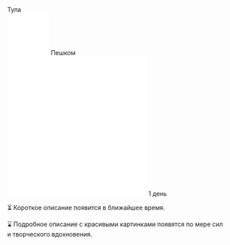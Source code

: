 <link rel="stylesheet" href="../assets-custom/css/style-markdown.css">
<div class="cover-container" style="background-image: url('yasnaya-polyana.jpg'); background-position-y: 40%;">
	<div class="cover-text">
		<div class="cover-title">
            Тула
        </div>
		<div class="cover-description">
			<div>
                <img class="cover-icon" src="../assets-custom/icon-footsteps.png" loading="lazy" alt="" />
                <span>Пешком</span>
            </div>
            <div>
                <img class="cover-icon" loading="lazy" src="../assets-custom/icon-time.png" alt=""  />
                <span>1 день</span>
            </div>
		</div>
	</div>
</div>

<div id="map"></div>

⏳ Короткое описание появится в ближайшее время.

⌛ Подробное описание с красивыми картинками появятся по мере сил и творческого вдохновения.



<link href="https://api.mapbox.com/mapbox-gl-js/v3.10.0/mapbox-gl.css" rel="stylesheet">
<script src="https://api.mapbox.com/mapbox-gl-js/v3.10.0/mapbox-gl.js"></script>
<script src="https://cdn.jsdelivr.net/npm/js-yaml@4.1.0/dist/js-yaml.min.js"></script>
<script src="../assets-custom/js/cozy-journey.js"></script>
<script>
	architectMap({gpxTracks: [
        {path: 'tula-gorod-bus.gpx', color: 'blue'},
        {path: 'yasnaya-bus.gpx', color: 'blue'},
        {path: 'tula-hike.gpx'},
        {path: 'yasnsya-hike.gpx'}
    ], yamlPoints: 'points.yaml'});
</script>